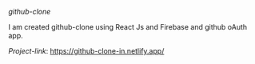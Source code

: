 *github-clone*

I am created github-clone using React Js and Firebase and github oAuth app.

 *Project-link*: https://github-clone-in.netlify.app/
